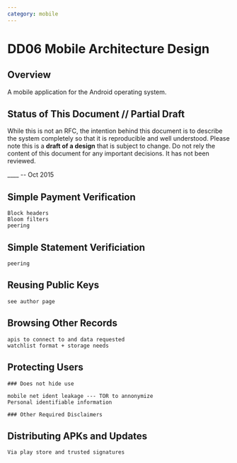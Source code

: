```yaml
---
category: mobile
---
```


DD06 Mobile Architecture Design
========================== 

Overview
--------
A mobile application for the Android operating system.


Status of This Document // Partial Draft
-----------------------
While this is not an RFC, the intention behind this document is to describe the system completely so that it is reproducible and well understood.
Please note this is a **draft of a design** that is subject to change. 
Do not rely the content of this document for any important decisions.
It has not been reviewed.

____ -- Oct 2015

## Simple Payment Verification
    Block headers
    Bloom filters
    peering

## Simple Statement Verificiation
    peering

## Reusing Public Keys
    see author page

## Browsing Other Records
    apis to connect to and data requested
    watchlist format + storage needs

## Protecting Users

    ### Does not hide use

    mobile net ident leakage --- TOR to annonymize
    Personal identifiable information

    ### Other Required Disclaimers

## Distributing APKs and Updates

    Via play store and trusted signatures


